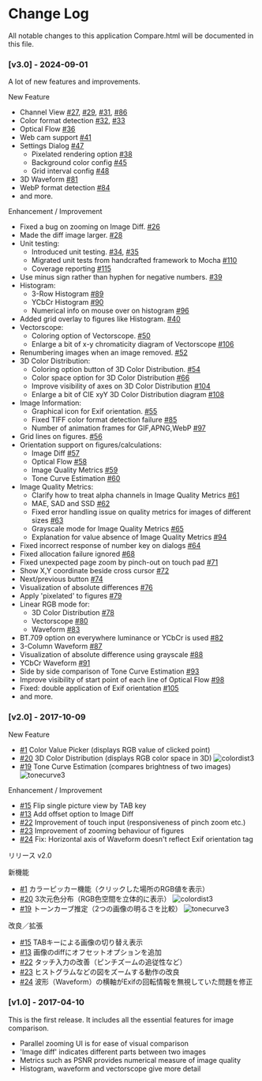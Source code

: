 # Change Log

All notable changes to this application Compare.html will be documented in this file.

### [v3.0] - 2024-09-01

A lot of new features and improvements.

New Feature
- Channel View [#27](https://github.com/tshino/compare/issues/27), [#29](https://github.com/tshino/compare/issues/29), [#31](https://github.com/tshino/compare/issues/31), [#86](https://github.com/tshino/compare/issues/86)
- Color format detection [#32](https://github.com/tshino/compare/issues/32), [#33](https://github.com/tshino/compare/issues/33)
- Optical Flow [#36](https://github.com/tshino/compare/issues/36)
- Web cam support [#41](https://github.com/tshino/compare/issues/41)
- Settings Dialog [#47](https://github.com/tshino/compare/issues/47)
    - Pixelated rendering option [#38](https://github.com/tshino/compare/issues/38)
    - Background color config [#45](https://github.com/tshino/compare/issues/45)
    - Grid interval config [#48](https://github.com/tshino/compare/issues/48)
- 3D Waveform [#81](https://github.com/tshino/compare/issues/81)
- WebP format detection [#84](https://github.com/tshino/compare/issues/84)
- and more.

Enhancement / Improvement
- Fixed a bug on zooming on Image Diff. [#26](https://github.com/tshino/compare/issues/26)
- Made the diff image larger. [#28](https://github.com/tshino/compare/issues/28)
- Unit testing:
    - Introduced unit testing. [#34](https://github.com/tshino/compare/issues/34), [#35](https://github.com/tshino/compare/issues/35)
    - Migrated unit tests from handcrafted framework to Mocha [#110](https://github.com/tshino/compare/issues/110)
    - Coverage reporting [#115](https://github.com/tshino/compare/pull/115)
- Use minus sign rather than hyphen for negative numbers. [#39](https://github.com/tshino/compare/issues/39)
- Histogram:
    - 3-Row Histogram [#89](https://github.com/tshino/compare/issues/89)
    - YCbCr Histogram [#90](https://github.com/tshino/compare/issues/90)
    - Numerical info on mouse over on histogram [#96](https://github.com/tshino/compare/issues/96)
- Added grid overlay to figures like Histogram. [#40](https://github.com/tshino/compare/issues/40)
- Vectorscope:
    - Coloring option of Vectorscope. [#50](https://github.com/tshino/compare/issues/50)
    - Enlarge a bit of x-y chromaticity diagram of Vectorscope [#106](https://github.com/tshino/compare/issues/106)
- Renumbering images when an image removed. [#52](https://github.com/tshino/compare/issues/52)
- 3D Color Distribution:
    - Coloring option button of 3D Color Distribution. [#54](https://github.com/tshino/compare/issues/54)
    - Color space option for 3D Color Distribution [#66](https://github.com/tshino/compare/issues/66)
    - Improve visibility of axes on 3D Color Distribution [#104](https://github.com/tshino/compare/issues/104)
    - Enlarge a bit of CIE xyY 3D Color Distribution diagram [#108](https://github.com/tshino/compare/issues/108)
- Image Information:
    - Graphical icon for Exif orientation. [#55](https://github.com/tshino/compare/issues/55)
    - Fixed TIFF color format detection failure [#85](https://github.com/tshino/compare/issues/85)
    - Number of animation frames for GIF,APNG,WebP [#97](https://github.com/tshino/compare/issues/97)
- Grid lines on figures. [#56](https://github.com/tshino/compare/issues/56)
- Orientation support on figures/calculations:
    - Image Diff [#57](https://github.com/tshino/compare/issues/57)
    - Optical Flow [#58](https://github.com/tshino/compare/issues/58)
    - Image Quality Metrics [#59](https://github.com/tshino/compare/issues/59)
    - Tone Curve Estimation [#60](https://github.com/tshino/compare/issues/60)
- Image Quality Metrics:
    - Clarify how to treat alpha channels in Image Quality Metrics [#61](https://github.com/tshino/compare/issues/61)
    - MAE, SAD and SSD [#62](https://github.com/tshino/compare/issues/62)
    - Fixed error handling issue on quality metrics for images of different sizes [#63](https://github.com/tshino/compare/issues/63)
    - Grayscale mode for Image Quality Metrics [#65](https://github.com/tshino/compare/issues/65)
    - Explanation for value absence of Image Quality Metrics [#94](https://github.com/tshino/compare/issues/94)
- Fixed incorrect response of number key on dialogs [#64](https://github.com/tshino/compare/issues/64)
- Fixed allocation failure ignored [#68](https://github.com/tshino/compare/issues/68)
- Fixed unexpected page zoom by pinch-out on touch pad [#71](https://github.com/tshino/compare/issues/71)
- Show X,Y coordinate beside cross cursor [#72](https://github.com/tshino/compare/issues/72)
- Next/previous button [#74](https://github.com/tshino/compare/issues/74)
- Visualization of absolute differences [#76](https://github.com/tshino/compare/issues/76)
- Apply 'pixelated' to figures [#79](https://github.com/tshino/compare/issues/79)
- Linear RGB mode for:
    - 3D Color Distribution [#78](https://github.com/tshino/compare/issues/78)
    - Vectorscope [#80](https://github.com/tshino/compare/issues/80)
    - Waveform [#83](https://github.com/tshino/compare/issues/83)
- BT.709 option on everywhere luminance or YCbCr is used [#82](https://github.com/tshino/compare/issues/82)
- 3-Column Waveform [#87](https://github.com/tshino/compare/issues/87)
- Visualization of absolute difference using grayscale [#88](https://github.com/tshino/compare/issues/88)
- YCbCr Waveform [#91](https://github.com/tshino/compare/issues/91)
- Side by side comparison of Tone Curve Estimation [#93](https://github.com/tshino/compare/issues/93)
- Improve visibility of start point of each line of Optical Flow [#98](https://github.com/tshino/compare/issues/98)
- Fixed: double application of Exif orientation [#105](https://github.com/tshino/compare/issues/105)
- and more.


### [v2.0] - 2017-10-09

New Feature
- [#1](https://github.com/tshino/compare/issues/1) Color Value Picker (displays RGB value of clicked point)
- [#20](https://github.com/tshino/compare/issues/20) 3D Color Distribution (displays RGB color space in 3D)
  ![colordist3](https://user-images.githubusercontent.com/732920/31325439-23000954-acf8-11e7-930e-7f0d0c6b108a.png)
- [#19](https://github.com/tshino/compare/issues/19) Tone Curve Estimation (compares brightness of two images)
  ![tonecurve3](https://user-images.githubusercontent.com/732920/31325490-b713b80c-acf8-11e7-9dea-a471340d565a.png)

Enhancement / Improvement
- [#15](https://github.com/tshino/compare/issues/15) Flip single picture view by TAB key
- [#13](https://github.com/tshino/compare/issues/13) Add offset option to Image Diff
- [#22](https://github.com/tshino/compare/issues/22) Improvement of touch input (responsiveness of pinch zoom etc.)
- [#23](https://github.com/tshino/compare/issues/23) Improvement of zooming behaviour of figures
- [#24](https://github.com/tshino/compare/issues/24) Fix: Horizontal axis of Waveform doesn't reflect Exif orientation tag

リリース v2.0

新機能
- [#1](https://github.com/tshino/compare/issues/1) カラーピッカー機能（クリックした場所のRGB値を表示）
- [#20](https://github.com/tshino/compare/issues/20) 3次元色分布（RGB色空間を立体的に表示）
  ![colordist3](https://user-images.githubusercontent.com/732920/31325439-23000954-acf8-11e7-930e-7f0d0c6b108a.png)
- [#19](https://github.com/tshino/compare/issues/19) トーンカーブ推定（2つの画像の明るさを比較）
  ![tonecurve3](https://user-images.githubusercontent.com/732920/31325490-b713b80c-acf8-11e7-9dea-a471340d565a.png)

改良／拡張
- [#15](https://github.com/tshino/compare/issues/15) TABキーによる画像の切り替え表示
- [#13](https://github.com/tshino/compare/issues/13) 画像のdiffにオフセットオプションを追加
- [#22](https://github.com/tshino/compare/issues/22) タッチ入力の改善（ピンチズームの追従性など）
- [#23](https://github.com/tshino/compare/issues/23) ヒストグラムなどの図をズームする動作の改良
- [#24](https://github.com/tshino/compare/issues/24) 波形（Waveform）の横軸がExifの回転情報を無視していた問題を修正


### [v1.0] - 2017-04-10

This is the first release.
It includes all the essential features for image comparison.

- Parallel zooming UI is for ease of visual comparison
- 'Image diff' indicates different parts between two images
- Metrics such as PSNR provides numerical measure of image quality
- Histogram, waveform and vectorscope give more detail
